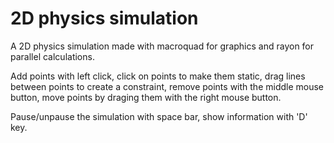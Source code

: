 # 2D physics simulation
A 2D physics simulation made with macroquad for graphics and rayon for parallel calculations.

Add points with left click, click on points to make them static, drag lines between points to create a constraint, remove points with the middle mouse button, move points by draging them with the right mouse button.

Pause/unpause the simulation with space bar, show information with 'D' key.
